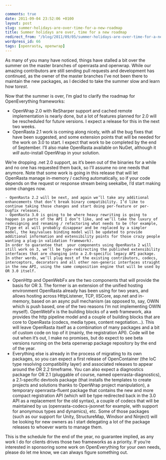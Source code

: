 ```yaml
---

comments: true
date: 2011-09-04 23:52:06 +0100
layout: post
slug: summer-holidays-are-over-time-for-a-new-roadmap
title: Summer holidays are over, time for a new roadmap
redirect_from: "/blog/2011/09/05/summer-holidays-are-over-time-for-a-new-roadmap/"
wordpress_id: 66
tags: [openrasta, openwrap]
---
```


As many of you many have noticed, things have stalled a bit over the summer on the master branches of openrasta and openwrap. While our amazing contributors are still sending pull requests and development has continued, as the owner of the master branches I’ve not been there to maintain the new packages, as I decided to take the summer slow and learn how to*rest*.

Now that the summer is over, I’m glad to clarify the roadmap for OpenEverything frameworks:

 - OpenWrap 2.0 with ReSharper support and cached remote implementation is nearly done, but a lot of features planned for 2.0 will be rescheduled for future versions. I expect a release for this in the next two weeks.
 - OpenRasta 2.1 work is coming along nicely, with all the bug fixes that have been suggested, and some extension points that will be needed for the work on 3.0 to start. I expect that work to be completed by the end of September. I’ll also make OpenRasta available on NuGet, although it *will* auto-install OpenWrap in your solution.

We’re dropping .net 2.0 support, as it’s been out of the binaries for a while and no one has requested them back, so I’ll assume no one needs that anymore. Note that some work is going in this release that will let OpenRasta manage in-memory / caching automatically, so if your code depends on the request or response stream being seekalbe, I’d start making some changes now.

	- OpenRasta 2.2 will be next, and again we’ll take any additional enhancements that don’t break binary compatibility. I’d like to continue taking those changes and start doing per-feature or per-bugfix releases.
	- OpenRasta 3.0 is going to be where heavy rewriting is going to happen in parts of the API I don’t like, and we’ll take the luxury of redesigning and renaming / refactoring what needs to be (for example, IType et al will probably disappear and be replaced by a simpler model, the key/values binding model will be updated to provide additional information and extensibility points for those crazy people wanting a plug-in validation framework).
	In order to guarantee that  your components using OpenRasta 2 will still work on 3, we’ll be type-redirecting the published extensibility interfaces that are changing into a 2.0-specific legacy API package. In other words, we’ll plug most of the existing contributors, codecs, interceptors, decorators and all other non-generic interfaces straight in the new API, using the same composition engine that will be used by OR 3.0 itself.
 - OpenHttp and OpenWebFx are the two components that will provide the basis for OR 3. The former is an extension of the unified hosting environment OpenRasta already has been using for two years, and allows hosting across HttpListener, TCP, IISCore, asp.net and in-memory, based on an async pull mechanism (as opposed to, say, OWIN which is push based, one of the two reasons I’m not implementing OWIN myself). OpenWebFx is the building blocks of a web framework, aka provides the http pipeline model and a couple of building blocks that are core to OpenRasta (codecs, media types, content negotiation…). This will leave OpenRasta itself as a combination of many packages and a bit of custom code on top of it (mainly, the registration API).
Code will be out when it’s out, I make no promises, but do expect to see beta versions running on the beta openwrap package repository by the end of the year.
 - Everything else is already in the process of migrating to its own packages, so you can expect a first release of OpenContainer (the IoC type resolving compatibility layer) and associated releases to appear around the OR 2.2 timeframe. You can also expect a diagnostics package for OR 2.1 (pluggable of course, named openrasta-diagnostics), a 2.1-specific devtools package (that installs the templates to create projects and solutions thanks to OpenWrap project manipulation), a temporary openrasta-fluent package that contains the new and more compact registration API (which will be type redirected back in the 3.0 API as a replacement for the old syntax), a couple of codecs that will be maintained by us (openrasta-codecs-jsonnet for example, with support for anonymous types and dynamics), etc. Some of those packages (such as our support for Unity, StructureMap, Windsor and Ninject) will be looking for new owners as I start delegating a lot of the package releases to whoever wants to manage them.


This is the schedule for the end of the year, no guarantee implied, as any work I do for clients drives those two frameworks as a priority. If you’re interested in sponsoring some work on OpenEverything for your own needs, please do let me know, we can always figure something out.
